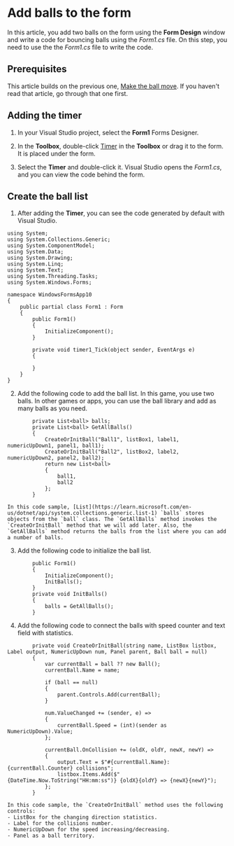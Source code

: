 
# Add balls to the form

In this article, you add two balls on the form using the **Form Design** window and write a code for bouncing balls using the _Form1.cs_ file. On this step, you need to use the the _Form1.cs_ file to write the code.

## Prerequisites

This article builds on the previous one, [Make the ball move](make-the-ball-move.md). If you haven't read that article, go through that one first.

## Adding the timer

1. In your Visual Studio project, select the **Form1** Forms Designer.

2. In the **Toolbox**, double-click [Timer](https://learn.microsoft.com/en-us/dotnet/api/system.windows.forms.timer) in the **Toolbox** or drag it to the form. It is placed under the form.

3. Select the **Timer** and double-click it. Visual Studio opens the _Form1.cs_, and you can view the code behind the form.

## Create the ball list

1. After adding the **Timer**, you can see the code generated by default with Visual Studio.

```
using System;
using System.Collections.Generic;
using System.ComponentModel;
using System.Data;
using System.Drawing;
using System.Linq;
using System.Text;
using System.Threading.Tasks;
using System.Windows.Forms;

namespace WindowsFormsApp10
{
    public partial class Form1 : Form
    {
        public Form1()
        {
            InitializeComponent();
        }
		
		private void timer1_Tick(object sender, EventArgs e)
        {
		
        }
    }
}
```

2. Add the following code to add the ball list. In this game, you use two balls. In other games or apps, you can use the ball library and add as many balls as you need.

```
		private List<ball> balls;
        private List<ball> GetAllBalls()
        {
            CreateOrInitBall("Ball1", listBox1, label1, numericUpDown1, panel1, ball1);
            CreateOrInitBall("Ball2", listBox2, label2, numericUpDown2, panel2, ball2);
            return new List<ball>
            {
                ball1,
                ball2
            };
        }
```

	In this code sample, [List](https://learn.microsoft.com/en-us/dotnet/api/system.collections.generic.list-1) `balls` stores objects from the `ball` class. The `GetAllBalls` method invokes the `CreateOrInitBall` method that we will add later. Also, the `GetAllBalls` method returns the balls from the list where you can add a number of balls.

3. Add the following code to initialize the ball list.

```
		public Form1()
        {
            InitializeComponent();
            InitBalls();
        }
		private void InitBalls()
        {
            balls = GetAllBalls();
        }
```

4. Add the following code to connect the balls with speed counter and text field with statistics.

```
		private void CreateOrInitBall(string name, ListBox listbox, Label output, NumericUpDown num, Panel parent, Ball ball = null)
        {
            var currentBall = ball ?? new Ball();
            currentBall.Name = name;

            if (ball == null)
            {
                parent.Controls.Add(currentBall);
            }

            num.ValueChanged += (sender, e) =>
            {
                currentBall.Speed = (int)(sender as NumericUpDown).Value;
            };

            currentBall.OnCollision += (oldX, oldY, newX, newY) =>
            {
                output.Text = $"#{currentBall.Name}: {currentBall.Counter} collisions";
                listbox.Items.Add($"{DateTime.Now.ToString("HH:mm:ss")} {oldX}{oldY} => {newX}{newY}");
            };
        }
```

	In this code sample, the `CreateOrInitBall` method uses the following controls:
	- ListBox for the changing direction statistics.
	- Label for the collisions number.
	- NumericUpDown for the speed increasing/decreasing.
	- Panel as a ball territory.





